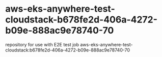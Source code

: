 # aws-eks-anywhere-test-cloudstack-b678fe2d-406a-4272-b09e-888ac9e78740-70
repository for use with E2E test job aws-eks-anywhere-test-cloudstack:b678fe2d-406a-4272-b09e-888ac9e78740-70
